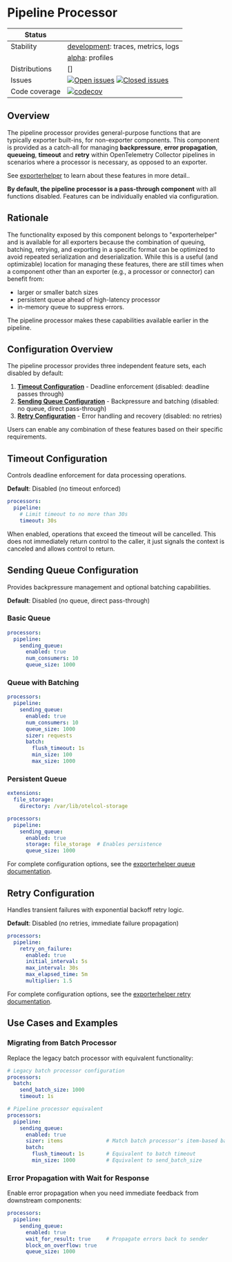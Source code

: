 # Pipeline Processor

<!-- status autogenerated section -->
| Status        |           |
| ------------- |-----------|
| Stability     | [development]: traces, metrics, logs   |
|               | [alpha]: profiles   |
| Distributions | [] |
| Issues        | [![Open issues](https://img.shields.io/github/issues-search/open-telemetry/opentelemetry-collector?query=is%3Aissue%20is%3Aopen%20label%3Aprocessor%2Fpipeline%20&label=open&color=orange&logo=opentelemetry)](https://github.com/open-telemetry/opentelemetry-collector/issues?q=is%3Aopen+is%3Aissue+label%3Aprocessor%2Fpipeline) [![Closed issues](https://img.shields.io/github/issues-search/open-telemetry/opentelemetry-collector?query=is%3Aissue%20is%3Aclosed%20label%3Aprocessor%2Fpipeline%20&label=closed&color=blue&logo=opentelemetry)](https://github.com/open-telemetry/opentelemetry-collector/issues?q=is%3Aclosed+is%3Aissue+label%3Aprocessor%2Fpipeline) |
| Code coverage | [![codecov](https://codecov.io/github/open-telemetry/opentelemetry-collector/graph/main/badge.svg?component=processor_pipeline)](https://app.codecov.io/gh/open-telemetry/opentelemetry-collector/tree/main/?components%5B0%5D=processor_pipeline&displayType=list) |

[development]: https://github.com/open-telemetry/opentelemetry-collector/blob/main/docs/component-stability.md#development
[alpha]: https://github.com/open-telemetry/opentelemetry-collector/blob/main/docs/component-stability.md#alpha
<!-- end autogenerated section -->

## Overview

The pipeline processor provides general-purpose functions that are
typically exporter built-ins, for non-exporter components. This
component is provided as a catch-all for managing **backpressure**,
**error propagation**, **queueing**, **timeout** and **retry** within
OpenTelemetry Collector pipelines in scenarios where a processor is
necessary, as opposed to an exporter.

See [exporterhelper](../../exporter/exporterhelper/README.md) to learn
about these features in more detail..

**By default, the pipeline processor is a pass-through component**
with all functions disabled.  Features can be individually enabled via
configuration.

## Rationale

The functionality exposed by this component belongs to
"exporterhelper" and is available for all exporters because the
combination of queuing, batching, retrying, and exporting in a
specific format can be optimized to avoid repeated serialization and
deserialization.  While this is a useful (and optimizable) location
for managing these features, there are still times when a component
other than an exporter (e.g., a processor or connector) can benefit
from:

- larger or smaller batch sizes
- persistent queue ahead of high-latency processor
- in-memory queue to suppress errors.

The pipeline processor makes these capabilities available earlier in
the pipeline.

## Configuration Overview

The pipeline processor provides three independent feature sets, each disabled by default:

1. **[Timeout Configuration](#timeout-configuration)** - Deadline enforcement (disabled: deadline passes through)
2. **[Sending Queue Configuration](#sending-queue-configuration)** - Backpressure and batching (disabled: no queue, direct pass-through)
3. **[Retry Configuration](#retry-configuration)** - Error handling and recovery (disabled: no retries)

Users can enable any combination of these features based on their specific requirements.

## Timeout Configuration

Controls deadline enforcement for data processing operations.

**Default**: Disabled (no timeout enforced)

```yaml
processors:
  pipeline:
    # Limit timeout to no more than 30s
    timeout: 30s
```

When enabled, operations that exceed the timeout will be
cancelled. This does not immediately return control to the caller, it
just signals the context is canceled and allows control to return.

## Sending Queue Configuration

Provides backpressure management and optional batching capabilities.

**Default**: Disabled (no queue, direct pass-through)

### Basic Queue

```yaml
processors:
  pipeline:
    sending_queue:
      enabled: true
      num_consumers: 10
      queue_size: 1000
```

### Queue with Batching

```yaml
processors:
  pipeline:
    sending_queue:
      enabled: true
      num_consumers: 10
      queue_size: 1000
      sizer: requests
      batch:
        flush_timeout: 1s
        min_size: 100
        max_size: 1000
```

### Persistent Queue

```yaml
extensions:
  file_storage:
    directory: /var/lib/otelcol-storage

processors:
  pipeline:
    sending_queue:
      enabled: true
      storage: file_storage  # Enables persistence
      queue_size: 1000
```

For complete configuration options, see the [exporterhelper queue documentation](../../exporter/exporterhelper/README.md#queuing).

## Retry Configuration

Handles transient failures with exponential backoff retry logic.

**Default**: Disabled (no retries, immediate failure propagation)

```yaml
processors:
  pipeline:
    retry_on_failure:
      enabled: true
      initial_interval: 5s
      max_interval: 30s
      max_elapsed_time: 5m
      multiplier: 1.5
```

For complete configuration options, see the [exporterhelper retry documentation](../../exporter/exporterhelper/README.md#retry).

## Use Cases and Examples

### Migrating from Batch Processor

Replace the legacy batch processor with equivalent functionality:

```yaml
# Legacy batch processor configuration
processors:
  batch:
    send_batch_size: 1000
    timeout: 1s

# Pipeline processor equivalent
processors:
  pipeline:
    sending_queue:
      enabled: true
      sizer: items              # Match batch processor's item-based batching
      batch:
        flush_timeout: 1s       # Equivalent to batch timeout
        min_size: 1000          # Equivalent to send_batch_size
```

### Error Propagation with Wait for Response

Enable error propagation when you need immediate feedback from downstream components:

```yaml
processors:
  pipeline:
    sending_queue:
      enabled: true
      wait_for_result: true     # Propagate errors back to sender
      block_on_overflow: true
      queue_size: 1000
```
